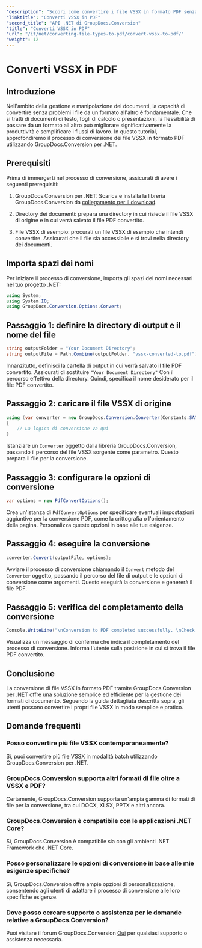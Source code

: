 ```yaml
---
"description": "Scopri come convertire i file VSSX in formato PDF senza sforzo utilizzando GroupDocs.Conversion per .NET. Semplifica i tuoi flussi di lavoro di gestione dei documenti."
"linktitle": "Converti VSSX in PDF"
"second_title": "API .NET di GroupDocs.Conversion"
"title": "Converti VSSX in PDF"
"url": "/it/net/converting-file-types-to-pdf/convert-vssx-to-pdf/"
"weight": 12
---
```


# Converti VSSX in PDF

## Introduzione
Nell'ambito della gestione e manipolazione dei documenti, la capacità di convertire senza problemi i file da un formato all'altro è fondamentale. Che si tratti di documenti di testo, fogli di calcolo o presentazioni, la flessibilità di passare da un formato all'altro può migliorare significativamente la produttività e semplificare i flussi di lavoro. In questo tutorial, approfondiremo il processo di conversione dei file VSSX in formato PDF utilizzando GroupDocs.Conversion per .NET.
## Prerequisiti
Prima di immergerti nel processo di conversione, assicurati di avere i seguenti prerequisiti:
1. GroupDocs.Conversion per .NET: Scarica e installa la libreria GroupDocs.Conversion da [collegamento per il download](https://releases.groupdocs.com/conversion/net/).
   
2. Directory dei documenti: prepara una directory in cui risiede il file VSSX di origine e in cui verrà salvato il file PDF convertito.
3. File VSSX di esempio: procurati un file VSSX di esempio che intendi convertire. Assicurati che il file sia accessibile e si trovi nella directory dei documenti.

## Importa spazi dei nomi
Per iniziare il processo di conversione, importa gli spazi dei nomi necessari nel tuo progetto .NET:
```csharp
using System;
using System.IO;
using GroupDocs.Conversion.Options.Convert;
```

## Passaggio 1: definire la directory di output e il nome del file
```csharp
string outputFolder = "Your Document Directory";
string outputFile = Path.Combine(outputFolder, "vssx-converted-to.pdf");
```
Innanzitutto, definisci la cartella di output in cui verrà salvato il file PDF convertito. Assicurati di sostituire `"Your Document Directory"` Con il percorso effettivo della directory. Quindi, specifica il nome desiderato per il file PDF convertito.
## Passaggio 2: caricare il file VSSX di origine
```csharp
using (var converter = new GroupDocs.Conversion.Converter(Constants.SAMPLE_VSSX))
{
    // La logica di conversione va qui
}
```
Istanziare un `Converter` oggetto dalla libreria GroupDocs.Conversion, passando il percorso del file VSSX sorgente come parametro. Questo prepara il file per la conversione.
## Passaggio 3: configurare le opzioni di conversione
```csharp
var options = new PdfConvertOptions();
```
Crea un'istanza di `PdfConvertOptions` per specificare eventuali impostazioni aggiuntive per la conversione PDF, come la crittografia o l'orientamento della pagina. Personalizza queste opzioni in base alle tue esigenze.
## Passaggio 4: eseguire la conversione
```csharp
converter.Convert(outputFile, options);
```
Avviare il processo di conversione chiamando il `Convert` metodo del `Converter` oggetto, passando il percorso del file di output e le opzioni di conversione come argomenti. Questo eseguirà la conversione e genererà il file PDF.
## Passaggio 5: verifica del completamento della conversione
```csharp
Console.WriteLine("\nConversion to PDF completed successfully. \nCheck output in {0}", outputFolder);
```
Visualizza un messaggio di conferma che indica il completamento del processo di conversione. Informa l'utente sulla posizione in cui si trova il file PDF convertito.

## Conclusione
La conversione di file VSSX in formato PDF tramite GroupDocs.Conversion per .NET offre una soluzione semplice ed efficiente per la gestione dei formati di documento. Seguendo la guida dettagliata descritta sopra, gli utenti possono convertire i propri file VSSX in modo semplice e pratico.
## Domande frequenti
### Posso convertire più file VSSX contemporaneamente?
Sì, puoi convertire più file VSSX in modalità batch utilizzando GroupDocs.Conversion per .NET.
### GroupDocs.Conversion supporta altri formati di file oltre a VSSX e PDF?
Certamente, GroupDocs.Conversion supporta un'ampia gamma di formati di file per la conversione, tra cui DOCX, XLSX, PPTX e altri ancora.
### GroupDocs.Conversion è compatibile con le applicazioni .NET Core?
Sì, GroupDocs.Conversion è compatibile sia con gli ambienti .NET Framework che .NET Core.
### Posso personalizzare le opzioni di conversione in base alle mie esigenze specifiche?
Sì, GroupDocs.Conversion offre ampie opzioni di personalizzazione, consentendo agli utenti di adattare il processo di conversione alle loro specifiche esigenze.
### Dove posso cercare supporto o assistenza per le domande relative a GroupDocs.Conversion?
Puoi visitare il forum GroupDocs.Conversion [Qui](https://forum.groupdocs.com/c/conversion/11) per qualsiasi supporto o assistenza necessaria.